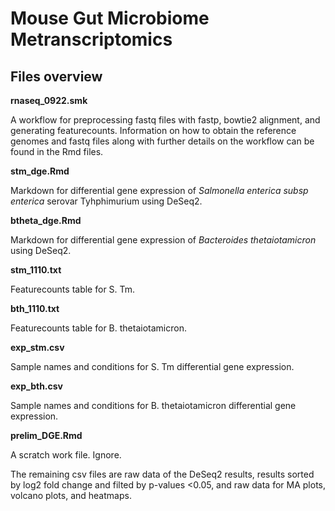 # Mouse Gut Microbiome Metranscriptomics

## Files overview

**rnaseq_0922.smk**

A workflow for preprocessing fastq files with fastp, bowtie2 alignment, and generating featurecounts. Information on how to obtain the reference genomes and fastq files along with further details on the workflow can be found in the Rmd files. 

**stm_dge.Rmd**

Markdown for differential gene expression of *Salmonella enterica subsp enterica* serovar Tyhphimurium using DeSeq2. 

**btheta_dge.Rmd**

Markdown for differential gene expression of *Bacteroides thetaiotamicron* using DeSeq2. 

**stm_1110.txt**

Featurecounts table for S. Tm. 

**bth_1110.txt**

Featurecounts table for B. thetaiotamicron. 

**exp_stm.csv**

Sample names and conditions for S. Tm differential gene expression. 

**exp_bth.csv**

Sample names and conditions for B. thetaiotamicron differential gene expression. 

**prelim_DGE.Rmd** 

A scratch work file. Ignore. 

The remaining csv files are raw data of the DeSeq2 results, results sorted by log2 fold change and filted by p-values <0.05, and raw data for MA plots, volcano plots, and heatmaps.
